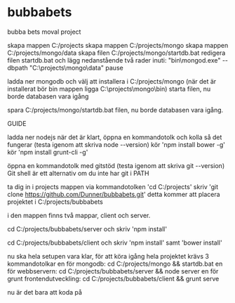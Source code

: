 # bubbabets
bubba bets moval project



skapa mappen C:/projects
skapa mappen C:/projects/mongo
skapa mappen C:/projects/mongo/data
skapa filen C:/projects/mongo/startdb.bat
redigera filen startdb.bat och lägg nedanstående två rader inuti:
	"bin\mongod.exe" --dbpath "C:\projects\mongo\data"
	pause

ladda ner mongodb och välj att installera i C:/projects/mongo (när det är installerat bör bin mappen ligga C:\projects\mongo\bin)
starta filen, nu borde databasen vara igång

spara C:/projects/mongo/startdb.bat filen, nu borde databasen vara igång.

GUIDE

ladda ner nodejs
när det är klart, öppna en kommandotolk och kolla så det fungerar (testa igenom att skriva node --version)
kör 'npm install bower -g'
kör 'npm install grunt-cli -g'


öppna en kommandotolk med gitstöd (testa igenom att skriva git --version) Git shell är ett alternativ om du inte har git i PATH


ta dig in i projects mappen via kommandotolken 'cd C:/projects'
skriv 'git clone https://github.com/Dunner/bubbabets.git'
detta kommer att placera projektet i
C:/projects/bubbabets

i den mappen finns två mappar, client och server.

cd C:/projects/bubbabets/server och skriv 'npm install'

cd C:/projects/bubbabets/client och skriv 'npm install' samt 'bower install'

nu ska hela setupen vara klar, för att köra igång hela projektet krävs 3 kommandotolkar
en för mongodb: cd C:/projects/mongo && startdb.bat
en för webbservern: cd C:/projects/bubbabets/server && node server
en för grunt frontendutveckling: cd C:/projects/bubbabets/client && grunt serve

nu är det bara att koda på
